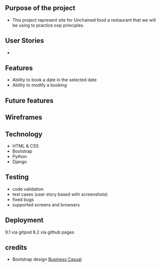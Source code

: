 ## Purpose of the project
   * This project represent site for Unchained food a restaurant that we will be using to practice oop principles.
## User Stories
   * 
## Features
   * Ability to book a date in the selected date
   * Ability to modify a booking
## Future features
## Wireframes
## Technology
   * HTML & CSS
   * Bootstrap
   * Python
   * Django
## Testing
   * code validation
   * test cases (user story based with screenshots)
   * fixed bugs
   * supported screens and browsers
## Deployment
   9.1 via gitpod
   9.2 via github pages
## credits
* Bootstrap design [Business Casual](https://github.com/startbootstrap/startbootstrap-business-casual)
